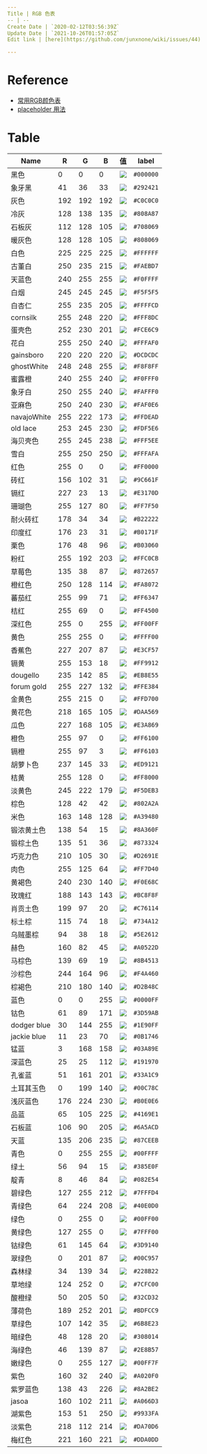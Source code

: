 ```yaml
---
Title | RGB 色表
-- | --
Create Date | `2020-02-12T03:56:39Z`
Update Date | `2021-10-26T01:57:05Z`
Edit link | [here](https://github.com/junxnone/wiki/issues/44)

---
```

# Reference

- [常用RGB颜色表](https://blog.csdn.net/Artoria_QZH/article/details/100557872)
- [placeholder 用法](https://placeholder.com/)

# Table




Name | R | G | B | 值 | label
-- | -- | -- | -- | -- | --
黑色 | 0 | 0 | 0 | ![](https://img.shields.io/badge/-shields%20color-000000) | `#000000`
象牙黑 | 41 | 36 | 33 | ![](https://img.shields.io/badge/-shields%20color-292421) | `#292421`
灰色 | 192 | 192 | 192 | ![](https://img.shields.io/badge/-shields%20color-C0C0C0) | `#C0C0C0`
冷灰 | 128 | 138 | 135 | ![](https://img.shields.io/badge/-shields%20color-808A87) | `#808A87`
石板灰 | 112 | 128 | 105 | ![](https://img.shields.io/badge/-shields%20color-708069) | `#708069`
暖灰色 | 128 | 128 | 105 | ![](https://img.shields.io/badge/-shields%20color-808069) | `#808069`
白色 | 225 | 225 | 225 | ![](https://img.shields.io/badge/-shields%20color-FFFFFF) | `#FFFFFF`
古董白 | 250 | 235 | 215 | ![](https://img.shields.io/badge/-shields%20color-FAEBD7) | `#FAEBD7`
天蓝色 | 240 | 255 | 255 | ![](https://img.shields.io/badge/-shields%20color-F0FFFF) | `#F0FFFF`
白烟 | 245 | 245 | 245 | ![](https://img.shields.io/badge/-shields%20color-F5F5F5) | `#F5F5F5`
白杏仁 | 255 | 235 | 205 | ![](https://img.shields.io/badge/-shields%20color-FFFFCD) | `#FFFFCD`
cornsilk | 255 | 248 | 220 | ![](https://img.shields.io/badge/-shields%20color-FFF8DC) | `#FFF8DC`
蛋壳色 | 252 | 230 | 201 | ![](https://img.shields.io/badge/-shields%20color-FCE6C9) | `#FCE6C9`
花白 | 255 | 250 | 240 | ![](https://img.shields.io/badge/-shields%20color-FFFAF0) | `#FFFAF0`
gainsboro | 220 | 220 | 220 | ![](https://img.shields.io/badge/-shields%20color-DCDCDC) | `#DCDCDC`
ghostWhite | 248 | 248 | 255 | ![](https://img.shields.io/badge/-shields%20color-F8F8FF) | `#F8F8FF`
蜜露橙 | 240 | 255 | 240 | ![](https://img.shields.io/badge/-shields%20color-F0FFF0) | `#F0FFF0`
象牙白 | 250 | 255 | 240 | ![](https://img.shields.io/badge/-shields%20color-FAFFF0) | `#FAFFF0`
亚麻色 | 250 | 240 | 230 | ![](https://img.shields.io/badge/-shields%20color-FAF0E6) | `#FAF0E6`
navajoWhite | 255 | 222 | 173 | ![](https://img.shields.io/badge/-shields%20color-FFDEAD) | `#FFDEAD`
old lace | 253 | 245 | 230 | ![](https://img.shields.io/badge/-shields%20color-FDF5E6) | `#FDF5E6`
海贝壳色 | 255 | 245 | 238 | ![](https://img.shields.io/badge/-shields%20color-FFF5EE) | `#FFF5EE`
雪白 | 255 | 250 | 250 | ![](https://img.shields.io/badge/-shields%20color-FFFAFA) | `#FFFAFA`
红色 | 255 | 0 | 0 | ![](https://img.shields.io/badge/-shields%20color-FF0000) | `#FF0000`
砖红 | 156 | 102 | 31 | ![](https://img.shields.io/badge/-shields%20color-9C661F) | `#9C661F`
镉红 | 227 | 23 | 13 | ![](https://img.shields.io/badge/-shields%20color-E3170D) | `#E3170D`
珊瑚色 | 255 | 127 | 80 | ![](https://img.shields.io/badge/-shields%20color-FF7F50) | `#FF7F50`
耐火砖红 | 178 | 34 | 34 | ![](https://img.shields.io/badge/-shields%20color-B22222) | `#B22222`
印度红 | 176 | 23 | 31 | ![](https://img.shields.io/badge/-shields%20color-B0171F) | `#B0171F`
栗色 | 176 | 48 | 96 | ![](https://img.shields.io/badge/-shields%20color-B03060) | `#B03060`
粉红 | 255 | 192 | 203 | ![](https://img.shields.io/badge/-shields%20color-FFC0CB) | `#FFC0CB`
草莓色 | 135 | 38 | 87 | ![](https://img.shields.io/badge/-shields%20color-872657) | `#872657`
橙红色 | 250 | 128 | 114 | ![](https://img.shields.io/badge/-shields%20color-FA8072) | `#FA8072`
蕃茄红 | 255 | 99 | 71 | ![](https://img.shields.io/badge/-shields%20color-FF6347) | `#FF6347`
桔红 | 255 | 69 | 0 | ![](https://img.shields.io/badge/-shields%20color-FF4500) | `#FF4500`
深红色 | 255 | 0 | 255 | ![](https://img.shields.io/badge/-shields%20color-FF00FF) | `#FF00FF`
黄色 | 255 | 255 | 0 | ![](https://img.shields.io/badge/-shields%20color-FFFF00) | `#FFFF00`
香蕉色 | 227 | 207 | 87 | ![](https://img.shields.io/badge/-shields%20color-E3CF57) | `#E3CF57`
镉黄 | 255 | 153 | 18 | ![](https://img.shields.io/badge/-shields%20color-FF9912) | `#FF9912`
dougello | 235 | 142 | 85 | ![](https://img.shields.io/badge/-shields%20color-EB8E55) | `#EB8E55`
forum gold | 255 | 227 | 132 | ![](https://img.shields.io/badge/-shields%20color-FFE384) | `#FFE384`
金黄色 | 255 | 215 | 0 | ![](https://img.shields.io/badge/-shields%20color-FFD700) | `#FFD700`
黄花色 | 218 | 165 | 105 | ![](https://img.shields.io/badge/-shields%20color-DAA569) | `#DAA569`
瓜色 | 227 | 168 | 105 | ![](https://img.shields.io/badge/-shields%20color-E3A869) | `#E3A869`
橙色 | 255 | 97 | 0 | ![](https://img.shields.io/badge/-shields%20color-FF6100) | `#FF6100`
镉橙 | 255 | 97 | 3 | ![](https://img.shields.io/badge/-shields%20color-FF6103) | `#FF6103`
胡萝卜色 | 237 | 145 | 33 | ![](https://img.shields.io/badge/-shields%20color-ED9121) | `#ED9121`
桔黄 | 255 | 128 | 0 | ![](https://img.shields.io/badge/-shields%20color-FF8000) | `#FF8000`
淡黄色 | 245 | 222 | 179 | ![](https://img.shields.io/badge/-shields%20color-F5DEB3) | `#F5DEB3`
棕色 | 128 | 42 | 42 | ![](https://img.shields.io/badge/-shields%20color-802A2A) | `#802A2A`
米色 | 163 | 148 | 128 | ![](https://img.shields.io/badge/-shields%20color-A39480) | `#A39480`
锻浓黄土色 | 138 | 54 | 15 | ![](https://img.shields.io/badge/-shields%20color-8A360F) | `#8A360F`
锻棕土色 | 135 | 51 | 36 | ![](https://img.shields.io/badge/-shields%20color-873324) | `#873324`
巧克力色 | 210 | 105 | 30 | ![](https://img.shields.io/badge/-shields%20color-D2691E) | `#D2691E`
肉色 | 255 | 125 | 64 | ![](https://img.shields.io/badge/-shields%20color-FF7D40) | `#FF7D40`
黄褐色 | 240 | 230 | 140 | ![](https://img.shields.io/badge/-shields%20color-F0E68C) | `#F0E68C`
玫瑰红 | 188 | 143 | 143 | ![](https://img.shields.io/badge/-shields%20color-BC8F8F) | `#BC8F8F`
肖贡土色 | 199 | 97 | 20 | ![](https://img.shields.io/badge/-shields%20color-C76114) | `#C76114`
标土棕 | 115 | 74 | 18 | ![](https://img.shields.io/badge/-shields%20color-734A12) | `#734A12`
乌贼墨棕 | 94 | 38 | 18 | ![](https://img.shields.io/badge/-shields%20color-5E2612) | `#5E2612`
赫色 | 160 | 82 | 45 | ![](https://img.shields.io/badge/-shields%20color-A0522D) | `#A0522D`
马棕色 | 139 | 69 | 19 | ![](https://img.shields.io/badge/-shields%20color-8B4513) | `#8B4513`
沙棕色 | 244 | 164 | 96 | ![](https://img.shields.io/badge/-shields%20color-F4A460) | `#F4A460`
棕褐色 | 210 | 180 | 140 | ![](https://img.shields.io/badge/-shields%20color-D2B48C) | `#D2B48C`
蓝色 | 0 | 0 | 255 | ![](https://img.shields.io/badge/-shields%20color-0000FF) | `#0000FF`
钴色 | 61 | 89 | 171 | ![](https://img.shields.io/badge/-shields%20color-3D59AB) | `#3D59AB`
dodger blue | 30 | 144 | 255 | ![](https://img.shields.io/badge/-shields%20color-1E90FF) | `#1E90FF`
jackie blue | 11 | 23 | 70 | ![](https://img.shields.io/badge/-shields%20color-0B1746) | `#0B1746`
锰蓝 | 3 | 168 | 158 | ![](https://img.shields.io/badge/-shields%20color-03A89E) | `#03A89E`
深蓝色 | 25 | 25 | 112 | ![](https://img.shields.io/badge/-shields%20color-191970) | `#191970`
孔雀蓝 | 51 | 161 | 201 | ![](https://img.shields.io/badge/-shields%20color-33A1C9) | `#33A1C9`
土耳其玉色 | 0 | 199 | 140 | ![](https://img.shields.io/badge/-shields%20color-00C78C) | `#00C78C`
浅灰蓝色 | 176 | 224 | 230 | ![](https://img.shields.io/badge/-shields%20color-B0E0E6) | `#B0E0E6`
品蓝 | 65 | 105 | 225 | ![](https://img.shields.io/badge/-shields%20color-4169E1) | `#4169E1`
石板蓝 | 106 | 90 | 205 | ![](https://img.shields.io/badge/-shields%20color-6A5ACD) | `#6A5ACD`
天蓝 | 135 | 206 | 235 | ![](https://img.shields.io/badge/-shields%20color-87CEEB) | `#87CEEB`
青色 | 0 | 255 | 255 | ![](https://img.shields.io/badge/-shields%20color-00FFFF) | `#00FFFF`
绿土 | 56 | 94 | 15 | ![](https://img.shields.io/badge/-shields%20color-385E0F) | `#385E0F`
靛青 | 8 | 46 | 84 | ![](https://img.shields.io/badge/-shields%20color-082E54) | `#082E54`
碧绿色 | 127 | 255 | 212 | ![](https://img.shields.io/badge/-shields%20color-7FFFD4) | `#7FFFD4`
青绿色 | 64 | 224 | 208 | ![](https://img.shields.io/badge/-shields%20color-40E0D0) | `#40E0D0`
绿色 | 0 | 255 | 0 | ![](https://img.shields.io/badge/-shields%20color-00FF00) | `#00FF00`
黄绿色 | 127 | 255 | 0 | ![](https://img.shields.io/badge/-shields%20color-7FFF00) | `#7FFF00`
钴绿色 | 61 | 145 | 64 | ![](https://img.shields.io/badge/-shields%20color-3D9140) | `#3D9140`
翠绿色 | 0 | 201 | 87 | ![](https://img.shields.io/badge/-shields%20color-00C957) | `#00C957`
森林绿 | 34 | 139 | 34 | ![](https://img.shields.io/badge/-shields%20color-228B22) | `#228B22`
草地绿 | 124 | 252 | 0 | ![](https://img.shields.io/badge/-shields%20color-7CFC00) | `#7CFC00`
酸橙绿 | 50 | 205 | 50 | ![](https://img.shields.io/badge/-shields%20color-32CD32) | `#32CD32`
薄荷色 | 189 | 252 | 201 | ![](https://img.shields.io/badge/-shields%20color-BDFCC9) | `#BDFCC9`
草绿色 | 107 | 142 | 35 | ![](https://img.shields.io/badge/-shields%20color-6B8E23) | `#6B8E23`
暗绿色 | 48 | 128 | 20 | ![](https://img.shields.io/badge/-shields%20color-308014) | `#308014`
海绿色 | 46 | 139 | 87 | ![](https://img.shields.io/badge/-shields%20color-2E8B57) | `#2E8B57`
嫩绿色 | 0 | 255 | 127 | ![](https://img.shields.io/badge/-shields%20color-00FF7F) | `#00FF7F`
紫色 | 160 | 32 | 240 | ![](https://img.shields.io/badge/-shields%20color-A020F0) | `#A020F0`
紫罗蓝色 | 138 | 43 | 226 | ![](https://img.shields.io/badge/-shields%20color-8A2BE2) | `#8A2BE2`
jasoa | 160 | 102 | 211 | ![](https://img.shields.io/badge/-shields%20color-A066D3) | `#A066D3`
湖紫色 | 153 | 51 | 250 | ![](https://img.shields.io/badge/-shields%20color-9933FA) | `#9933FA`
淡紫色 | 218 | 112 | 214 | ![](https://img.shields.io/badge/-shields%20color-DA70D6) | `#DA70D6`
梅红色 | 221 | 160 | 221 | ![](https://img.shields.io/badge/-shields%20color-DDA0DD) | `#DDA0DD`




